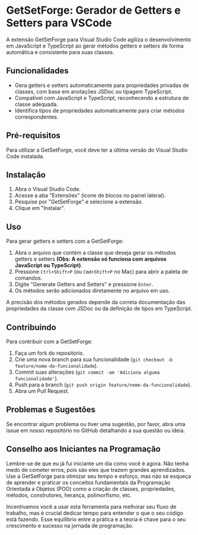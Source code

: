 # GetSetForge: Gerador de Getters e Setters para VSCode

A extensão GetSetForge para Visual Studio Code agiliza o desenvolvimento em JavaScript e TypeScript ao gerar métodos getters e setters de forma automática e consistente para suas classes.

## Funcionalidades

- Gera getters e setters automaticamente para propriedades privadas de classes, com base em anotações JSDoc ou tipagem TypeScript.
- Compatível com JavaScript e TypeScript, reconhecendo a estrutura de classe adequada.
- Identifica tipos de propriedades automaticamente para criar métodos correspondentes.

## Pré-requisitos

Para utilizar a GetSetForge, você deve ter a última versão do Visual Studio Code instalada.

## Instalação

1. Abra o Visual Studio Code.
2. Acesse a aba "Extensões" (ícone de blocos no painel lateral).
3. Pesquise por "GetSetForge" e selecione a extensão.
4. Clique em "Instalar".

## Uso

Para gerar getters e setters com a GetSetForge:

1. Abra o arquivo que contém a classe que deseja gerar os métodos getters e setters **(Obs: A extensão só funciona com arquivos JavaScript ou TypeScript)**.
2. Pressione `Ctrl+Shift+P` (ou `Cmd+Shift+P` no Mac) para abrir a paleta de comandos.
3. Digite "Generate Getters and Setters" e pressione `Enter`.
4. Os métodos serão adicionados diretamente no arquivo em uso.

A precisão dos métodos gerados depende da correta documentação das propriedades da classe com JSDoc ou da definição de tipos em TypeScript.

## Contribuindo

Para contribuir com a GetSetForge:

1. Faça um fork do repositório.
2. Crie uma nova branch para sua funcionalidade (`git checkout -b feature/nome-da-funcionalidade`).
3. Commit suas alterações (`git commit -am 'Adiciona alguma funcionalidade'`).
4. Push para a branch (`git push origin feature/nome-da-funcionalidade`).
5. Abra um Pull Request.

## Problemas e Sugestões

Se encontrar algum problema ou tiver uma sugestão, por favor, abra uma issue em nosso repositório no GitHub detalhando a sua questão ou ideia.

## Conselho aos Iniciantes na Programação

Lembre-se de que eu já fui iniciante um dia como você é agora. Não tenha medo de cometer erros, pois são eles que trazem grandes aprendizados. Use a GetSetForge para otimizar seu tempo e esforço, mas não se esqueça de aprender e praticar os conceitos fundamentais da Programação Orientada a Objetos (POO) como a criação de classes, propriedades, métodos, construtores, herança, polimorfismo, etc.

Incentivamos você a usar esta ferramenta para melhorar seu fluxo de trabalho, mas é crucial dedicar tempo para entender o que o seu código está fazendo. Esse equilíbrio entre a prática e a teoria é chave para o seu crescimento e sucesso na jornada de programação.
